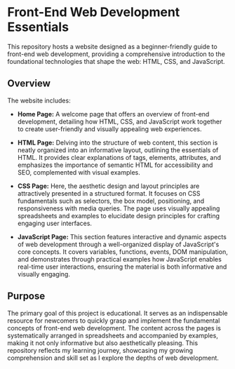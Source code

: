 # Front-End Web Development Essentials
This repository hosts a website designed as a beginner-friendly guide to front-end web development, providing a comprehensive introduction to the foundational technologies that shape the web: HTML, CSS, and JavaScript.

## Overview
The website includes:

- **Home Page:** A welcome page that offers an overview of front-end development, detailing how HTML, CSS, and JavaScript work together to create user-friendly and visually appealing web experiences.

- **HTML Page:** Delving into the structure of web content, this section is neatly organized into an informative layout, outlining the essentials of HTML. It provides clear explanations of tags, elements, attributes, and emphasizes the importance of semantic HTML for accessibility and SEO, complemented with visual examples.

- **CSS Page:** Here, the aesthetic design and layout principles are attractively presented in a structured format. It focuses on CSS fundamentals such as selectors, the box model, positioning, and responsiveness with media queries. The page uses visually appealing spreadsheets and examples to elucidate design principles for crafting engaging user interfaces.

- **JavaScript Page:** This section features interactive and dynamic aspects of web development through a well-organized display of JavaScript's core concepts. It covers variables, functions, events, DOM manipulation, and demonstrates through practical examples how JavaScript enables real-time user interactions, ensuring the material is both informative and visually engaging.

## Purpose
The primary goal of this project is educational. It serves as an indispensable resource for newcomers to quickly grasp and implement the fundamental concepts of front-end web development. The content across the pages is systematically arranged in spreadsheets and accompanied by examples, making it not only informative but also aesthetically pleasing. This repository reflects my learning journey, showcasing my growing comprehension and skill set as I explore the depths of web development.

